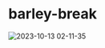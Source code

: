 # barley-break

![2023-10-13 02-11-35](https://github.com/Plombir4ik/barley-break/assets/77637628/a3d5a49b-8849-424f-9960-6936b0ef9dac)
